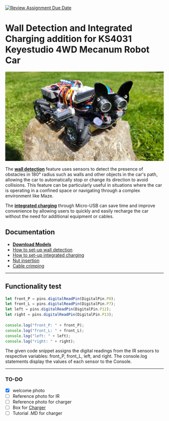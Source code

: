 [![Review Assignment Due Date](https://classroom.github.com/assets/deadline-readme-button-24ddc0f5d75046c5622901739e7c5dd533143b0c8e959d652212380cedb1ea36.svg)](https://classroom.github.com/a/V-0A61vX)

[IR]: </assets/markdown/ir_setup.md>
[models]: </assets/markdown/models_download.md>
[crimping]: </assets/markdown/crimping_cables.md>
[nuts]: </assets/markdown/nut_insertion.md>
[charge]:</assets/markdown/charging_setup.md>

# Wall Detection and Integrated Charging addition for KS4031 Keyestudio 4WD Mecanum Robot Car

![Welcome!](./assets/img/welcome.jpg)

The **[wall detection][IR]** feature uses sensors to detect the presence of obstacles in 180° radius such as walls and other objects in the car's path, allowing the car to automatically stop or change its direction to avoid collisions. This feature can be particularly useful in situations where the car is operating in a confined space or navigating through a complex environment like Maze.

The **[integrated charging][charge]** through Micro-USB can save time and improve convenience by allowing users to quickly and easily recharge the car without the need for additional equipment or cables. 

## Documentation
- **[Download Models][models]**
- [How to set-up wall detection][IR]
- [How to set-up integrated charging][charge]
- [Nut insertion][nuts]
- [Cable crimping][crimping]

---

## Functionality test

```js
let front_P = pins.digitalReadPin(DigitalPin.P0);
let front_L = pins.digitalReadPin(DigitalPin.P7);
let left = pins.digitalReadPin(DigitalPin.P12);
let right = pins.digitalReadPin(DigitalPin.P13);

console.log("front_P: " + front_P);
console.log("front_L: " + front_L);
console.log("left: " + left);
console.log("right: " + right);
```
The given code snippet assigns the digital readings from the IR sensors to respective variables: front_P, front_L, left, and right. The console.log statements display the values of each sensor to the Console.


--- 

### TO-DO 
 - [x] welcome photo
 - [ ] Reference photo for IR
 - [ ] Reference photo for charger
 - [ ] Box for [Charger][charge]
 - [ ] Tutorial .MD for charger
